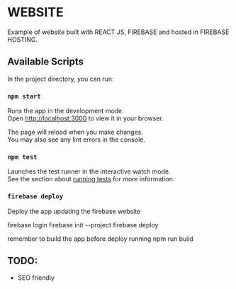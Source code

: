# WEBSITE

Example of website built with REACT JS, FIREBASE and hosted in FIREBASE HOSTING.

## Available Scripts

In the project directory, you can run:

### `npm start`

Runs the app in the development mode.\
Open [http://localhost:3000](http://localhost:3000) to view it in your browser.

The page will reload when you make changes.\
You may also see any lint errors in the console.

### `npm test`

Launches the test runner in the interactive watch mode.\
See the section about [running tests](https://facebook.github.io/create-react-app/docs/running-tests) for more information.

### `firebase deploy`

Deploy the app updating the firebase website

firebase login
firebase init --project <projectID>
firebase deploy

remember to build the app before deploy running
npm run build

## TODO: 
- SEO friendly
